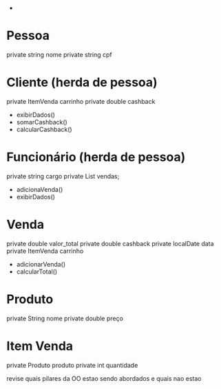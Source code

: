 - 


# Pessoa
private string nome 
private string cpf

# Cliente (herda de pessoa)
private ItemVenda carrinho
private double cashback 
- exibirDados()
- somarCashback()
- calcularCashback()


# Funcionário (herda de pessoa)
private string cargo
private List<Venda> vendas;
- adicionaVenda()
- exibirDados()

# Venda
private double valor_total
private double cashback
private localDate data
private ItemVenda carrinho
- adicionarVenda()
- calcularTotal()

# Produto
private String nome 
private double preço 

# Item Venda
private Produto produto
private int quantidade

revise quais pilares da OO estao sendo abordados e quais nao estao
